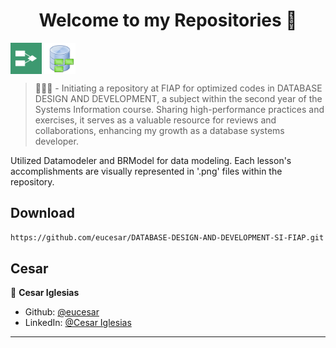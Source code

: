 <h1 align="center">Welcome to my Repositories 🤝</h1>
<p>
  <img align="center" alt="BrModel" height="50" width="50" src="./brmodel.png">
  <img align="center" alt="DataModeler" height="50" width="50" src="./datamodeler.png">
  <br>
</p>

> 🌱👨‍💻 - 
Initiating a repository at FIAP for optimized codes in DATABASE DESIGN AND DEVELOPMENT, a subject within the second year of the Systems Information course. Sharing high-performance practices and exercises, it serves as a valuable resource for reviews and collaborations, enhancing my growth as a database systems developer.

Utilized Datamodeler and BRModel for data modeling. Each lesson's accomplishments are visually represented in '.png' files within the repository.

## Download

```sh
https://github.com/eucesar/DATABASE-DESIGN-AND-DEVELOPMENT-SI-FIAP.git
```

## Cesar

👤 **Cesar Iglesias**

* Github: [@eucesar](https://github.com/eucesar)
* LinkedIn: [@Cesar Iglesias](https://www.linkedin.com/in/cesar-iglesias-tecnologia/)

***
